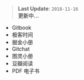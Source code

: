 > **Last Update**: `2018-11-16` <br/>
> **更新中…**

* Gitbook
* 极客时间
* 掘金小册
* Gitchat
* 图灵小册
* 豆瓣阅读
* PDF 电子书